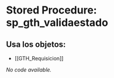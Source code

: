 # Stored Procedure: sp_gth_validaestado

## Usa los objetos:
- [[GTH_Requisicion]]

*No code available.*
